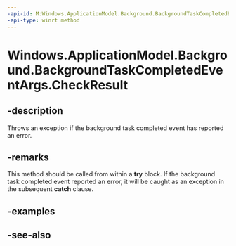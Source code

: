```yaml
---
-api-id: M:Windows.ApplicationModel.Background.BackgroundTaskCompletedEventArgs.CheckResult
-api-type: winrt method
---
```


<!-- Method syntax
public void CheckResult()
-->

# Windows.ApplicationModel.Background.BackgroundTaskCompletedEventArgs.CheckResult

## -description
Throws an exception if the background task completed event has reported an error.

## -remarks
This method should be called from within a **try** block. If the background task completed event reported an error, it will be caught as an exception in the subsequent **catch** clause.

## -examples

## -see-also
